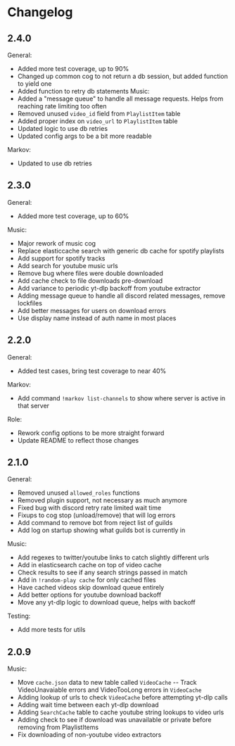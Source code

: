# Changelog

## 2.4.0

General:
- Added more test coverage, up to 90%
- Changed up common cog to not return a db session, but added function to yield one
- Added function to retry db statements
Music:
- Added a "message queue" to handle all message requests. Helps from reaching rate limiting too often
- Removed unused `video_id` field from `PlaylistItem` table
- Added proper index on `video_url` to `PlaylistItem` table
- Updated logic to use db retries
- Updated config args to be a bit more readable

Markov:
- Updated to use db retries

## 2.3.0

General:
- Added more test coverage, up to 60%

Music:
- Major rework of music cog
- Replace elasticcache search with generic db cache for spotify playlists
- Add support for spotify tracks
- Add search for youtube music urls
- Remove bug where files were double downloaded
- Add cache check to file downloads pre-download
- Add variance to periodic yt-dlp backoff from youtube extractor
- Adding message queue to handle all discord related messages, remove lockfiles
- Add better messages for users on download errors
- Use display name instead of auth name in most places

## 2.2.0

General:
- Added test cases, bring test coverage to near 40%

Markov:
- Add command `!markov list-channels` to show where server is active in that server

Role:
- Rework config options to be more straight forward
- Update README to reflect those changes

## 2.1.0

General:
- Removed unused `allowed_roles` functions
- Removed plugin support, not necessary as much anymore
- Fixed bug with discord retry rate limited wait time
- Fixups to cog stop (unload/remove) that will log errors
- Add command to remove bot from reject list of guilds
- Add log on startup showing what guilds bot is currently in

Music:
- Add regexes to twitter/youtube links to catch slightly different urls
- Add in elasticsearch cache on top of video cache
- Check results to see if any search strings passed in match
- Add in `!random-play cache` for only cached files
- Have cached videos skip download queue entirely
- Add better options for youtube download backoff
- Move any yt-dlp logic to download queue, helps with backoff

Testing:
- Add more tests for utils

## 2.0.9

Music:
- Move `cache.json` data to new table called `VideoCache`
-- Track VideoUnavaiable errors and VideoTooLong errors in `VideoCache`
- Adding lookup of urls to check `VideoCache` before attempting yt-dlp calls
- Adding wait time between each yt-dlp download
- Adding `SearchCache` table to cache youtube string lookups to video urls
- Adding check to see if download was unavailable or private before removing from PlaylistItems
- Fix downloading of non-youtube video extractors
